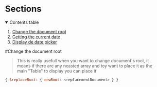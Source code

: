 
# Sections

<details open="open">
  <summary>Contents table</summary>
  <ol>
    <li>
      <a href="#Change-the-document-root">Change the document root</a>
    </li>
    <li>
      <a href="#Getting-the-current-date">Getting the current date</a>
    </li>
    <li>
      <a href="#Display-de-date-picker">Display de date picker</a>
    </li>
  </ol>
</details>

#Change the document root
> This is really usefull when you want to change document's root, it means if there are any neasted array and toy want to place it as the main "Table" to display you can place it
``` JavaScript
{ $replaceRoot: { newRoot: <replacementDocument> } }
```
